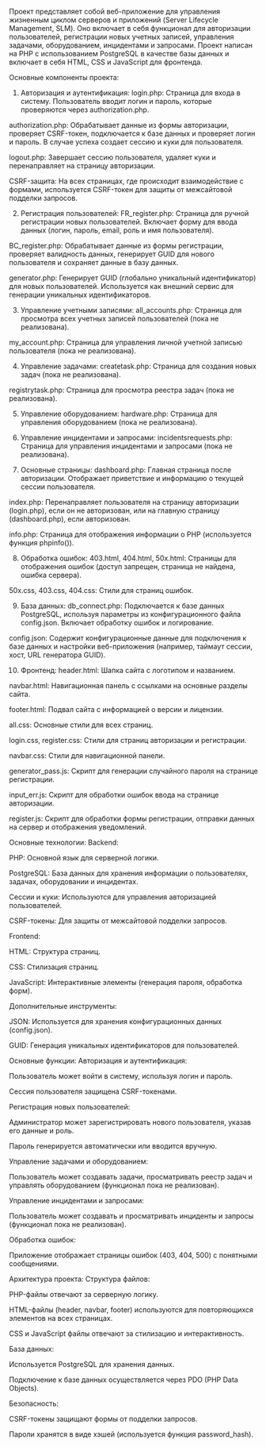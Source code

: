 Проект представляет собой веб-приложение для управления жизненным циклом серверов и приложений (Server Lifecycle Management, SLM). Оно включает в себя функционал для авторизации пользователей, регистрации новых учетных записей, управления задачами, оборудованием, инцидентами и запросами. Проект написан на PHP с использованием PostgreSQL в качестве базы данных и включает в себя HTML, CSS и JavaScript для фронтенда.

Основные компоненты проекта:
1. Авторизация и аутентификация:
login.php: Страница для входа в систему. Пользователь вводит логин и пароль, которые проверяются через authorization.php.

authorization.php: Обрабатывает данные из формы авторизации, проверяет CSRF-токен, подключается к базе данных и проверяет логин и пароль. В случае успеха создает сессию и куки для пользователя.

logout.php: Завершает сессию пользователя, удаляет куки и перенаправляет на страницу авторизации.

CSRF-защита: На всех страницах, где происходит взаимодействие с формами, используется CSRF-токен для защиты от межсайтовой подделки запросов.

2. Регистрация пользователей:
FR_register.php: Страница для ручной регистрации новых пользователей. Включает форму для ввода данных (логин, пароль, email, роль и имя пользователя).

BC_register.php: Обрабатывает данные из формы регистрации, проверяет валидность данных, генерирует GUID для нового пользователя и сохраняет данные в базу данных.

generator.php: Генерирует GUID (глобально уникальный идентификатор) для новых пользователей. Используется как внешний сервис для генерации уникальных идентификаторов.

3. Управление учетными записями:
all_accounts.php: Страница для просмотра всех учетных записей пользователей (пока не реализована).

my_account.php: Страница для управления личной учетной записью пользователя (пока не реализована).

4. Управление задачами:
createtask.php: Страница для создания новых задач (пока не реализована).

registrytask.php: Страница для просмотра реестра задач (пока не реализована).

5. Управление оборудованием:
hardware.php: Страница для управления оборудованием (пока не реализована).

6. Управление инцидентами и запросами:
incidentsrequests.php: Страница для управления инцидентами и запросами (пока не реализована).

7. Основные страницы:
dashboard.php: Главная страница после авторизации. Отображает приветствие и информацию о текущей сессии пользователя.

index.php: Перенаправляет пользователя на страницу авторизации (login.php), если он не авторизован, или на главную страницу (dashboard.php), если авторизован.

info.php: Страница для отображения информации о PHP (используется функция phpinfo()).

8. Обработка ошибок:
403.html, 404.html, 50x.html: Страницы для отображения ошибок (доступ запрещен, страница не найдена, ошибка сервера).

50x.css, 403.css, 404.css: Стили для страниц ошибок.

9. База данных:
db_connect.php: Подключается к базе данных PostgreSQL, используя параметры из конфигурационного файла config.json. Включает обработку ошибок и логирование.

config.json: Содержит конфигурационные данные для подключения к базе данных и настройки веб-приложения (например, таймаут сессии, хост, URL генератора GUID).

10. Фронтенд:
header.html: Шапка сайта с логотипом и названием.

navbar.html: Навигационная панель с ссылками на основные разделы сайта.

footer.html: Подвал сайта с информацией о версии и лицензии.

all.css: Основные стили для всех страниц.

login.css, register.css: Стили для страниц авторизации и регистрации.

navbar.css: Стили для навигационной панели.

generator_pass.js: Скрипт для генерации случайного пароля на странице регистрации.

input_err.js: Скрипт для обработки ошибок ввода на странице авторизации.

register.js: Скрипт для обработки формы регистрации, отправки данных на сервер и отображения уведомлений.

Основные технологии:
Backend:

PHP: Основной язык для серверной логики.

PostgreSQL: База данных для хранения информации о пользователях, задачах, оборудовании и инцидентах.

Сессии и куки: Используются для управления авторизацией пользователей.

CSRF-токены: Для защиты от межсайтовой подделки запросов.

Frontend:

HTML: Структура страниц.

CSS: Стилизация страниц.

JavaScript: Интерактивные элементы (генерация пароля, обработка форм).

Дополнительные инструменты:

JSON: Используется для хранения конфигурационных данных (config.json).

GUID: Генерация уникальных идентификаторов для пользователей.

Основные функции:
Авторизация и аутентификация:

Пользователь может войти в систему, используя логин и пароль.

Сессия пользователя защищена CSRF-токенами.

Регистрация новых пользователей:

Администратор может зарегистрировать нового пользователя, указав его данные и роль.

Пароль генерируется автоматически или вводится вручную.

Управление задачами и оборудованием:

Пользователь может создавать задачи, просматривать реестр задач и управлять оборудованием (функционал пока не реализован).

Управление инцидентами и запросами:

Пользователь может создавать и просматривать инциденты и запросы (функционал пока не реализован).

Обработка ошибок:

Приложение отображает страницы ошибок (403, 404, 500) с понятными сообщениями.

Архитектура проекта:
Структура файлов:

PHP-файлы отвечают за серверную логику.

HTML-файлы (header, navbar, footer) используются для повторяющихся элементов на всех страницах.

CSS и JavaScript файлы отвечают за стилизацию и интерактивность.

База данных:

Используется PostgreSQL для хранения данных.

Подключение к базе данных осуществляется через PDO (PHP Data Objects).

Безопасность:

CSRF-токены защищают формы от подделки запросов.

Пароли хранятся в виде хэшей (используется функция password_hash).